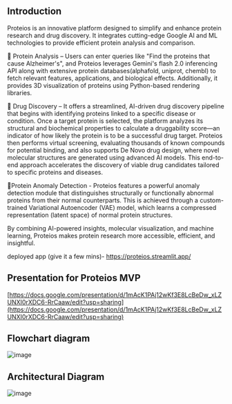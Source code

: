 ## Introduction

Proteios is an innovative platform designed to simplify and enhance protein research and drug discovery. It integrates cutting-edge Google AI and ML technologies to provide efficient protein analysis and comparison.


🔬 Protein Analysis – Users can enter queries like "Find the proteins that cause Alzheimer's", and Proteios leverages Gemini's flash 2.0 inferencing API along with extensive protein databases(alphafold, uniprot, chembl) to fetch relevant features, applications, and biological effects. Additionally, it provides 3D visualization of proteins using Python-based rendering libraries.


💊 Drug Discovery – It offers a streamlined, AI-driven drug discovery pipeline that begins with identifying proteins linked to a specific disease or condition. Once a target protein is selected, the platform analyzes its structural and biochemical properties to calculate a druggability score—an indicator of how likely the protein is to be a successful drug target. Proteios then performs virtual screening, evaluating thousands of known compounds for potential binding, and also supports De Novo drug design, where novel molecular structures are generated using advanced AI models. This end-to-end approach accelerates the discovery of viable drug candidates tailored to specific proteins and diseases.


🧬Protein Anomaly Detection - Proteios features a powerful anomaly detection module that distinguishes structurally or functionally abnormal proteins from their normal counterparts. This is achieved through a custom-trained Variational Autoencoder (VAE) model, which learns a compressed representation (latent space) of normal protein structures.


By combining AI-powered insights, molecular visualization, and machine learning, Proteios makes protein research more accessible, efficient, and insightful.

deployed app (give it a few mins)- https://proteios.streamlit.app/

## Presentation for Proteios MVP

[https://docs.google.com/presentation/d/1mAcK1PAj12wKf3E8LcBeDw_xLZUNXI0rXDC6-RrCaaw/edit?usp=sharing](https://docs.google.com/presentation/d/1mAcK1PAj12wKf3E8LcBeDw_xLZUNXI0rXDC6-RrCaaw/edit?usp=sharing)

## Flowchart diagram 

![image](https://github.com/user-attachments/assets/e02f843c-dc1e-4a63-bb29-ffe908bde3d6)


## Architectural Diagram 

![image](https://github.com/user-attachments/assets/fd0a6fe5-2e35-4a49-a77f-7d8f09c03f70)
